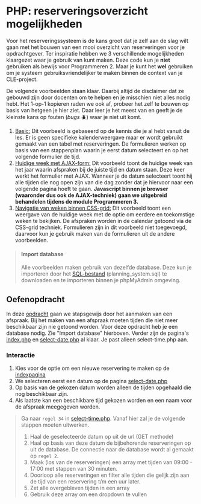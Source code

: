PHP: reserveringsoverzicht mogelijkheden
========================================

Voor het reserveringssysteem is de kans groot dat je zelf aan de slag wilt gaan met het bouwen van een mooi overzicht van reserveringen voor je opdrachtgever. Ter inspiratie hebben we 3 verschillende mogelijkheden klaargezet waar je gebruik van kunt maken. Deze code kun je **niet** gebruiken als bewijs voor Programmeren 2. Maar je kunt het **wel** gebruiken om je systeem gebruiksvriendelijker te maken binnen de context van je CLE-project.

De volgende voorbeelden staan klaar. Daarbij altijd de disclaimer dat ze gebouwd zijn door docenten om te helpen en je misschien niet alles nodig hebt. Het 1-op-1 kopieren raden we ook af, probeer het zelf te bouwen op basis van hetgeen je hier ziet. Daar leer je het meest van en geeft je de kleinste kans op fouten (_bugs_ 🪲) waar je niet uit komt.

1.  [Basic:](calendar-basic) Dit voorbeeld is gebaseerd op de kennis die je al hebt vanuit de les. Er is geen specifieke kalenderweergave maar er wordt gebruikt gemaakt van een tabel met reserveringen. De formulieren werken op basis van een stappenplan waarin je eerst datum selecteert en op het volgende formulier de tijd.
2.  [Huidige week met AJAX-form:](calendar-current-week-ajax) Dit voorbeeld toont de huidige week van het jaar waarin afspraken bij de juiste tijd en datum staan. Deze keer werkt het formulier met AJAX. Wanneer je de datum selecteert toont hij alle tijden die nog open zijn van die dag zonder dat je hiervoor naar een volgende pagina hoeft te gaan. **Javascript binnen je browser (waaronder dus ook de AJAX-techniek) gaan we uitgebreid behandelen tijdens de module Programmeren 3.**
3.  [Navigatie van weken binnen CSS-grid:](calendar-grid-weeks-view) Dit voorbeeld toont een weergave van de huidige week met de optie om eerdere en toekomstige weken te bekijken. De afspraken worden in de calendar getoond via de CSS-grid techniek. Formulieren zijn in dit voorbeeld niet toegevoegd, daarvoor kun je gebruik maken van de formulieren uit de andere voorbeelden.

> #### Import database
>
> Alle voorbeelden maken gebruik van dezelfde database. Deze kun je importeren door het [SQL-bestand](planning_system.sql) (planning\_system.sql) te downloaden en te importeren binnen je phpMyAdmin omgeving.

Oefenopdracht
-------------

In deze [opdracht](calendar-basic-exercise) gaan we stapsgewijs door het aanmaken van een afspraak. Bij het maken van een afspraak moeten tijden die niet meer beschikbaar zijn nie getoond worden. Voor deze opdracht heb je een database nodig. Zie "Import database" hierboven. Verder zijn de pagina's [index.php](calendar-basic-exercise/index.php) en [select-date.php](calendar-basic-exercise/select-date.php) al klaar. Je past alleen select-time.php aan.

### Interactie

1.  Kies voor de optie om een nieuwe reservering te maken op de [indexpagina](calendar-basic-exercise/index.php)
2.  We selecteren eerst een datum op de pagina [select-date.php](calendar-basic-exercise/select-date.php)
3.  Op basis van de gekozen datum worden alleen de tijden opgehaald die nog beschikbaar zijn.
4.  Als laatste kan een beschikbare tijd gekozen worden en een naam voor de afspraak meegegeven worden.

> Ga naar `regel 34` in [select-time.php](calendar-basic-exercise/select-time.php). Vanaf hier zal je de volgende stappen moeten uitwerken.
>
> 1.  Haal de geselecteerde datum op uit de url (GET methode)
> 2.  Haal op basis van deze datum de bijbehorende reserveringen op uit de database. De connectie naar de database wordt al gemaakt op `regel 2`.
> 3.  Maak (los van de reserveringen) een array met tijden van 09:00 - 17:00 met stappen van 30 minuten.
> 4.  Doorloop alle reserveringen en filter alle tijden die gelijk zijn aan de tijd van een reservering t/m een uur later.
> 5.  Zet alle overgebleven tijden in een array
> 6.  Gebruik deze array om een dropdown te vullen